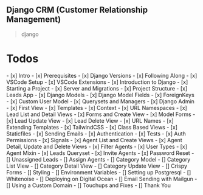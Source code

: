## Django CRM (Customer Relationship Management)
> django

# Todos
<!-- 0:00    --> - [x] Intro
<!-- 3:14    --> - [x] Prerequisites
<!-- 4:45    --> - [x] Django Versions
<!-- 8:24    --> - [x] Following Along
<!-- 9:21    --> - [x] VSCode Setup
<!-- 19:41   --> - [x] VSCode Extensions
<!-- 21:21   --> - [x] Introduction to Django
<!-- 26:37   --> - [x] Starting a Project
<!-- 33:14   --> - [x] Server and Migrations
<!-- 38:04   --> - [x] Project Structure
<!-- 45:53   --> - [x] Leads App
<!-- 49:35   --> - [x] Django Models
<!-- 1:00:41 --> - [x] Django Model Fields
<!-- 1:05:25 --> - [x] ForeignKeys
<!-- 1:12:24 --> - [x] Custom User Model
<!-- 1:26:59 --> - [x] Querysets and Managers
<!-- 1:44:33 --> - [x] Django Admin
<!-- 1:49:39 --> - [x] First View
<!-- 1:55:10 --> - [x] Templates
<!-- 2:01:00 --> - [x] Context
<!-- 2:07:22 --> - [x] URL Namespaces
<!-- 2:12:30 --> - [x] Lead List and Detail Views
<!-- 2:26:42 --> - [x] Forms and Create View
<!-- 2:49:07 --> - [x] Model Forms
<!-- 2:55:27 --> - [x] Lead Update View
<!-- 3:02:51 --> - [x] Lead Delete View
<!-- 3:05:30 --> - [x] URL Names
<!-- 3:13:25 --> - [x] Extending Templates
<!-- 3:19:06 --> - [x] TailwindCSS
<!-- 3:38:16 --> - [x] Class Based Views
<!-- 3:54:19 --> - [x] Staticfiles
<!-- 4:05:14 --> - [x] Sending Emails
<!-- 4:13:22 --> - [x] Authentication
<!-- 4:34:41 --> - [x] Tests
<!-- 4:45:15 --> - [x] Auth Permissions
<!-- 4:55:44 --> - [x] Signals
<!-- 5:03:36 --> - [x] Agent List and Create Views
<!-- 5:18:35 --> - [x] Agent Detail, Update and Delete Views
<!-- 5:28:34 --> - [x] Filter Agents
<!-- 5:32:02 --> - [x] User Types
<!-- 5:36:01 --> - [x] Agent Mixin
<!-- 5:44:39 --> - [x] Leads Queryset
<!-- 5:58:59 --> - [x] Invite Agents
<!-- 6:07:15 --> - [x] Password Reset
<!-- 6:25:37 --> - [] Unassigned Leads
<!-- 6:31:53 --> - [] Assign Agents
<!-- 6:48:15 --> - [] Category Model
<!-- 6:52:16 --> - [] Category List View
<!-- 7:02:47 --> - [] Category Detail View
<!-- 7:13:45 --> - [] Category Update View
<!-- 7:21:26 --> - [] Crispy Forms
<!-- 7:43:35 --> - [] Styling
<!-- 7:53:03 --> - [] Environment Variables
<!-- 8:02:48 --> - [] Setting up Postgresql
<!-- 8:10:25 --> - [] Whitenoise
<!-- 8:15:36 --> - [] Deploying on Digital Ocean
<!-- 8:33:12 --> - [] Email Sending with Mailgun
<!-- 8:45:00 --> - [] Using a Custom Domain
<!-- 8:47:54 --> - [] Touchups and Fixes
<!-- 9:00:44 --> - [] Thank You
